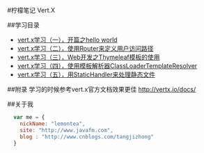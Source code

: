 #柠檬笔记 Vert.X

##学习目录
* [vert.x学习（一），开篇之hello world](http://www.cnblogs.com/tangjizhong/p/6197697.html)
* [vert.x学习（二），使用Router来定义用户访问路径](http://www.cnblogs.com/tangjizhong/p/6197778.html)
* [vert.x学习（三），Web开发之Thymeleaf模板的使用](http://www.cnblogs.com/tangjizhong/p/6198291.html)
* [vert.x学习（四），使用模板解析器ClassLoaderTemplateResolver](http://www.cnblogs.com/tangjizhong/p/6201785.html)
* [vert.x学习（五），用StaticHandler来处理静态文件](http://www.cnblogs.com/tangjizhong/p/6202462.html)

##附录
学习的时候参考vert.x官方文档效果更佳 http://vertx.io/docs/


##关于我
```javascript
  var me = {
    nickName: "lemontea",
    site: "http://www.javafm.com",
    blog : "http://www.cnblogs.com/tangjizhong"
  }
```